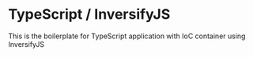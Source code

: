 # TypeScript / InversifyJS
This is the boilerplate for TypeScript application with IoC container using InversifyJS